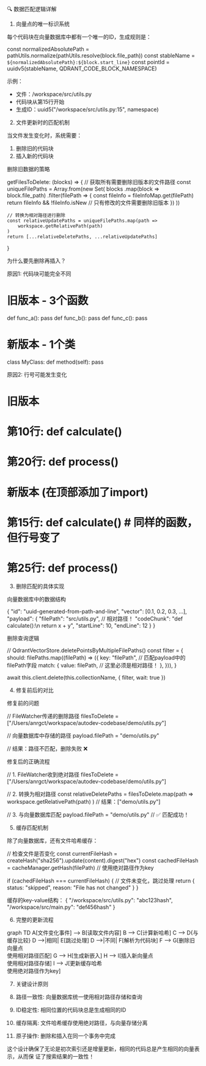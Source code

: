 🔍 数据匹配逻辑详解

1. 向量点的唯一标识系统

每个代码块在向量数据库中都有一个唯一的ID，生成规则是：

const normalizedAbsolutePath =
pathUtils.normalize(pathUtils.resolve(block.file_path))
const stableName = `${normalizedAbsolutePath}:${block.start_line}`
const pointId = uuidv5(stableName, QDRANT_CODE_BLOCK_NAMESPACE)

示例：
- 文件：/workspace/src/utils.py
- 代码块从第15行开始
- 生成ID：uuid5("/workspace/src/utils.py:15", namespace)

2. 文件更新时的匹配机制

当文件发生变化时，系统需要：
1. 删除旧的代码块
2. 插入新的代码块

删除旧数据的策略

getFilesToDelete: (blocks) => {
    // 获取所有需要删除旧版本的文件路径
    const uniqueFilePaths = Array.from(new Set(
        blocks
            .map(block => block.file_path)
            .filter(filePath => {
                const fileInfo = fileInfoMap.get(filePath)
                return fileInfo && !fileInfo.isNew // 只有修改的文件需要删除旧版本
            })
    ))

    // 转换为相对路径进行删除
    const relativeUpdatePaths = uniqueFilePaths.map(path =>
        workspace.getRelativePath(path)
    )
    return [...relativeDeletePaths, ...relativeUpdatePaths]
}

为什么要先删除再插入？

原因1: 代码块可能完全不同
# 旧版本 - 3个函数
def func_a(): pass
def func_b(): pass
def func_c(): pass

# 新版本 - 1个类
class MyClass:
    def method(self): pass

原因2: 行号可能发生变化
# 旧版本
# 第10行: def calculate()
# 第20行: def process()

# 新版本 (在顶部添加了import)
# 第15行: def calculate()  # 同样的函数，但行号变了
# 第25行: def process()

3. 删除匹配的具体实现

向量数据库中的数据结构

{
"id": "uuid-generated-from-path-and-line",
"vector": [0.1, 0.2, 0.3, ...],
"payload": {
    "filePath": "src/utils.py",  // 相对路径！
    "codeChunk": "def calculate():\n    return x + y",
    "startLine": 10,
    "endLine": 12
}
}

删除查询逻辑

// QdrantVectorStore.deletePointsByMultipleFilePaths()
const filter = {
    should: filePaths.map((filePath) => ({
        key: "filePath",           // 匹配payload中的filePath字段
        match: {
            value: filePath,       // 这里必须是相对路径！
        },
    })),
}

await this.client.delete(this.collectionName, { filter, wait: true })

4. 修复前后的对比

修复前的问题

// FileWatcher传递的删除路径
filesToDelete = ["/Users/anrgct/workspace/autodev-codebase/demo/utils.py"]

// 向量数据库中存储的路径
payload.filePath = "demo/utils.py"

// 结果：路径不匹配，删除失败 ❌

修复后的正确流程

// 1. FileWatcher收到绝对路径
filesToDelete = ["/Users/anrgct/workspace/autodev-codebase/demo/utils.py"]

// 2. 转换为相对路径
const relativeDeletePaths = filesToDelete.map(path =>
    workspace.getRelativePath(path)
)
// 结果：["demo/utils.py"]

// 3. 与向量数据库匹配
payload.filePath = "demo/utils.py"  // ✅ 匹配成功！

5. 缓存匹配机制

除了向量数据库，还有文件哈希缓存：

// 检查文件是否变化
const currentFileHash = createHash("sha256").update(content).digest("hex")
const cachedFileHash = cacheManager.getHash(filePath)  // 使用绝对路径作为key

if (cachedFileHash === currentFileHash) {
    // 文件未变化，跳过处理
    return { status: "skipped", reason: "File has not changed" }
}

缓存的key-value结构：
{
    "/workspace/src/utils.py": "abc123hash",
    "/workspace/src/main.py": "def456hash"
}

6. 完整的更新流程

graph TD
    A[文件变化事件] --> B[读取文件内容]
    B --> C[计算新哈希]
    C --> D{与缓存比较}
    D -->|相同| E[跳过处理]
    D -->|不同| F[解析为代码块]
    F --> G[删除旧向量点<br/>使用相对路径匹配]
    G --> H[生成新嵌入]
    H --> I[插入新向量点<br/>使用相对路径存储]
    I --> J[更新缓存哈希<br/>使用绝对路径作为key]

7. 关键设计原则

1. 路径一致性: 向量数据库统一使用相对路径存储和查询
2. ID稳定性: 相同位置的代码块总是生成相同的ID
3. 缓存隔离: 文件哈希缓存使用绝对路径，与向量存储分离
4. 原子操作: 删除和插入在同一个事务中完成

这个设计确保了无论是初次索引还是增量更新，相同的代码总是产生相同的向量表示，从而保
证了搜索结果的一致性！